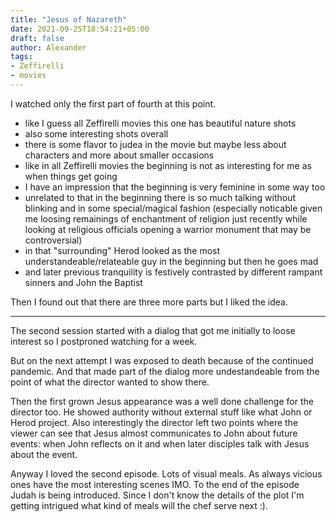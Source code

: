 ```yaml
---
title: "Jesus of Nazareth"
date: 2021-09-25T18:54:21+05:00
draft: false
author: Alexander
tags:
- Zeffirelli
- movies
---
```


I watched only the first part of fourth at this point.

- like I guess all Zeffirelli movies this one has beautiful nature shots
- also some interesting shots overall
- there is some flavor to judea in the movie but maybe less about characters and more about smaller occasions
- like in all Zeffirelli movies the beginning is not as interesting for me as when things get going
- I have an impression that the beginning is very feminine in some way too
- unrelated to that in the beginning there is so much talking without blinking and in some special/magical fashion (especially noticable given me loosing remainings of enchantment of religion just recently while looking at religious officials opening a warrior monument that may be controversial)
- in that "surrounding" Herod looked as the most understandeable/relateable guy in the beginning but then he goes mad
- and later previous tranquility is festively contrasted by different rampant sinners and John the Baptist

Then I found out that there are three more parts but I liked the idea.

---

The second session started with a dialog that got me initially to loose interest so I postproned watching for a week.

But on the next attempt I was exposed to death because of the continued pandemic.
And that made part of the dialog more undestandeable from the point of what the director wanted to show there.

Then the first grown Jesus appearance was a well done challenge for the director too.
He showed authority without external stuff like what John or Herod project.
Also interestingly the director left two points where the viewer can see that Jesus almost communicates to John about future events: when John reflects on it and when later disciples talk with Jesus about the event.

Anyway I loved the second episode.
Lots of visual meals.
As always vicious ones have the most interesting scenes IMO.
To the end of the episode Judah is being introduced.
Since I don't know the details of the plot I'm getting intrigued what kind of meals will the chef serve next :).
